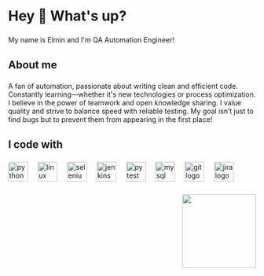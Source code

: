<h1 align="left">Hey 👋 What's up?</h1>

###

<p align="left">My name is Elmin and I'm QA Automation Engineer!</p>

###

<h2 align="left">About me</h2>

###

<p align="left">A fan of automation, passionate about writing clean and efficient code. Constantly learning—whether it's new technologies or process optimization. I believe in the power of teamwork and open knowledge sharing. I value quality and strive to balance speed with reliable testing. My goal isn’t just to find bugs but to prevent them from appearing in the first place!</p>

###

<h2 align="left">I code with</h2>

###

<div align="left">
  <img src="https://cdn.jsdelivr.net/gh/devicons/devicon/icons/python/python-original.svg" height="40" alt="python logo"  />
  <img width="12" />
  <img src="https://cdn.jsdelivr.net/gh/devicons/devicon/icons/linux/linux-original.svg" height="40" alt="linux logo"  />
  <img width="12" />
  <img src="https://cdn.jsdelivr.net/gh/devicons/devicon/icons/selenium/selenium-original.svg" height="40" alt="selenium logo"  />
  <img width="12" />
  <img src="https://cdn.jsdelivr.net/gh/devicons/devicon/icons/jenkins/jenkins-line.svg" height="40" alt="jenkins logo"  />
  <img width="12" />
  <img src="https://cdn.jsdelivr.net/gh/devicons/devicon/icons/pytest/pytest-original.svg" height="40" alt="pytest logo"  />
  <img width="12" />
  <img src="https://cdn.jsdelivr.net/gh/devicons/devicon/icons/mysql/mysql-original.svg" height="40" alt="mysql logo"  />
  <img width="12" />
  <img src="https://cdn.jsdelivr.net/gh/devicons/devicon/icons/git/git-original.svg" height="40" alt="git logo"  />
  <img width="12" />
  <img src="https://cdn.jsdelivr.net/gh/devicons/devicon/icons/jira/jira-original.svg" height="40" alt="jira logo"  />
</div>

###
<div align="right">
  </a><img src="https://media.giphy.com/media/WUlplcMpOCEmTGBtBW/giphy.gif" width="150"> 
</div>


